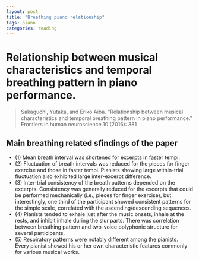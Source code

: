 ```yaml
---
layout: post
title: "Breathing piano relationship"
tags: piano
categories: reading
---
```


# Relationship between musical characteristics and temporal breathing pattern in piano performance.

> Sakaguchi, Yutaka, and Eriko Aiba. "Relationship between musical characteristics and temporal breathing pattern in piano performance." Frontiers in human neuroscience 10 (2016): 381

## Main breathing related sfindings of the paper

* (1) Mean breath interval was shortened for excerpts in faster tempi. 
* (2) Fluctuation of breath intervals was reduced for the pieces for finger exercise and those in faster tempi. Pianists showing large within-trial fluctuation also exhibited large inter-excerpt difference. 
* (3) Inter-trial consistency of the breath patterns depended on the excerpts. Consistency was generally reduced for the excerpts that could be performed mechanically (i.e., pieces for finger exercise), but interestingly, one third of the participant showed consistent patterns for the simple scale, correlated with the ascending/descending sequences. 
* (4) Pianists tended to exhale just after the music onsets, inhale at the rests, and inhibit inhale during the slur parts. There was correlation between breathing pattern and two-voice polyphonic structure for several participants. 
* (5) Respiratory patterns were notably different among the pianists. Every pianist showed his or her own characteristic features commonly for various musical works.